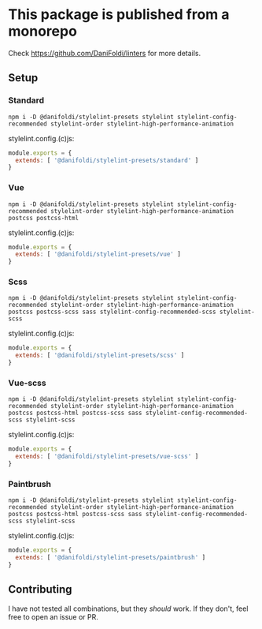# This package is published from a monorepo

Check https://github.com/DaniFoldi/linters for more details.

## Setup

### Standard

`npm i -D @danifoldi/stylelint-presets stylelint stylelint-config-recommended stylelint-order stylelint-high-performance-animation`

stylelint.config.(c)js:

```js
module.exports = {
  extends: [ '@danifoldi/stylelint-presets/standard' ]
}
```

### Vue

`npm i -D @danifoldi/stylelint-presets stylelint stylelint-config-recommended stylelint-order stylelint-high-performance-animation postcss postcss-html`

stylelint.config.(c)js:

```js
module.exports = {
  extends: [ '@danifoldi/stylelint-presets/vue' ]
}
```

### Scss

`npm i -D @danifoldi/stylelint-presets stylelint stylelint-config-recommended stylelint-order stylelint-high-performance-animation postcss postcss-scss sass stylelint-config-recommended-scss stylelint-scss`

stylelint.config.(c)js:

```js
module.exports = {
  extends: [ '@danifoldi/stylelint-presets/scss' ]
}
```

### Vue-scss

`npm i -D @danifoldi/stylelint-presets stylelint stylelint-config-recommended stylelint-order stylelint-high-performance-animation postcss postcss-html postcss-scss sass stylelint-config-recommended-scss stylelint-scss`

stylelint.config.(c)js:

```js
module.exports = {
  extends: [ '@danifoldi/stylelint-presets/vue-scss' ]
}
```

### Paintbrush

`npm i -D @danifoldi/stylelint-presets stylelint stylelint-config-recommended stylelint-order stylelint-high-performance-animation postcss postcss-html postcss-scss sass stylelint-config-recommended-scss stylelint-scss`

stylelint.config.(c)js:

```js
module.exports = {
  extends: [ '@danifoldi/stylelint-presets/paintbrush' ]
}
```

## Contributing

I have not tested all combinations, but they _should_ work. If they don't, feel free to open an issue or PR.
